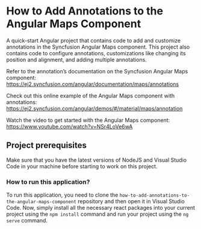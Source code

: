 # How to Add Annotations to the Angular Maps Component

A quick-start Angular project that contains code to add and customize annotations in the Syncfusion Angular Maps component. This project also contains code to configure annotations, customizations like changing its position and alignment, and adding multiple annotations.

Refer to the annotation’s documentation on the Syncfusion Angular Maps component: https://ej2.syncfusion.com/angular/documentation/maps/annotations 

Check out this online example of the Angular Maps component with annotations: 
https://ej2.syncfusion.com/angular/demos/#/material/maps/annotation 

Watch the video to get started with the Angular Maps component: https://www.youtube.com/watch?v=NSr4LoVe6wA 

## Project prerequisites

Make sure that you have the latest versions of NodeJS and Visual Studio Code in your machine before starting to work on this project.

### How to run this application?

To run this application, you need to clone the `how-to-add-annotations-to-the-angular-maps-component` repository and then open it in Visual Studio Code. Now, simply install all the necessary react packages into your current project using the `npm install` command and run your project using the `ng serve` command.
